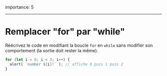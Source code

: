 importance: 5

---

# Remplacer "for" par "while"

Réécrivez le code en modifiant la boucle `for` en `while` sans modifier son comportement (la sortie doit rester la même).

```js run
for (let i = 0; i < 3; i++) {
  alert( `number ${i}!` ); // affiche 0 puis 1 puis 2
}
```

